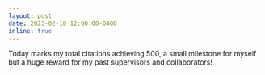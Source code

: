 ```yaml
---
layout: post
date: 2023-02-18 12:00:00-0400
inline: true
---
```


Today marks my total citations achieving 500, a small milestone for myself but a huge reward for my past supervisors and collaborators!